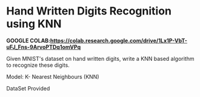 # Hand Written Digits Recognition using KNN 

**GOOGLE COLAB:https://colab.research.google.com/drive/1Lx1P-VbT-uFJ_Fns-9ArvoPTDq1omVPq**

Given MNIST's dataset on hand written digits, write a KNN based algorithm to recognize these digits.

Model: K- Nearest Neighbours (KNN) 

DataSet Provided 
